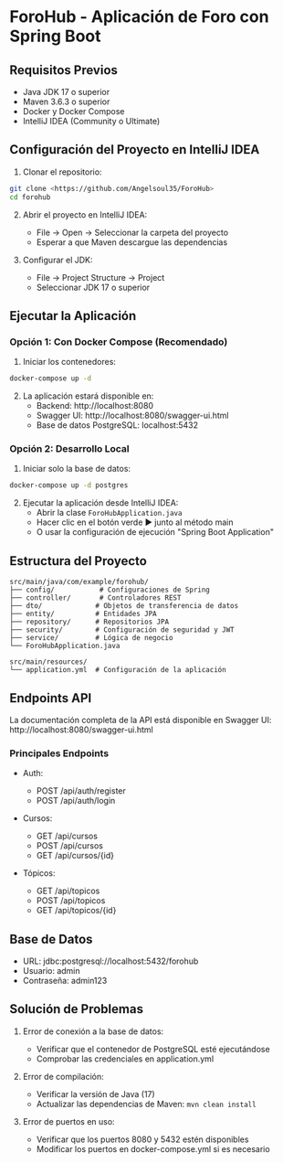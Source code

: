 # ForoHub - Aplicación de Foro con Spring Boot

## Requisitos Previos

- Java JDK 17 o superior
- Maven 3.6.3 o superior
- Docker y Docker Compose
- IntelliJ IDEA (Community o Ultimate)

## Configuración del Proyecto en IntelliJ IDEA

1. Clonar el repositorio:
```bash
git clone <https://github.com/Angelsoul35/ForoHub>
cd forohub
```

2. Abrir el proyecto en IntelliJ IDEA:
   - File -> Open -> Seleccionar la carpeta del proyecto
   - Esperar a que Maven descargue las dependencias

3. Configurar el JDK:
   - File -> Project Structure -> Project
   - Seleccionar JDK 17 o superior

## Ejecutar la Aplicación

### Opción 1: Con Docker Compose (Recomendado)

1. Iniciar los contenedores:
```bash
docker-compose up -d
```

2. La aplicación estará disponible en:
   - Backend: http://localhost:8080
   - Swagger UI: http://localhost:8080/swagger-ui.html
   - Base de datos PostgreSQL: localhost:5432

### Opción 2: Desarrollo Local

1. Iniciar solo la base de datos:
```bash
docker-compose up -d postgres
```

2. Ejecutar la aplicación desde IntelliJ IDEA:
   - Abrir la clase `ForoHubApplication.java`
   - Hacer clic en el botón verde ▶️ junto al método main
   - O usar la configuración de ejecución "Spring Boot Application"

## Estructura del Proyecto

```
src/main/java/com/example/forohub/
├── config/           # Configuraciones de Spring
├── controller/       # Controladores REST
├── dto/             # Objetos de transferencia de datos
├── entity/          # Entidades JPA
├── repository/      # Repositorios JPA
├── security/        # Configuración de seguridad y JWT
├── service/         # Lógica de negocio
└── ForoHubApplication.java

src/main/resources/
└── application.yml  # Configuración de la aplicación
```

## Endpoints API

La documentación completa de la API está disponible en Swagger UI:
http://localhost:8080/swagger-ui.html

### Principales Endpoints

- Auth:
  - POST /api/auth/register
  - POST /api/auth/login

- Cursos:
  - GET /api/cursos
  - POST /api/cursos
  - GET /api/cursos/{id}

- Tópicos:
  - GET /api/topicos
  - POST /api/topicos
  - GET /api/topicos/{id}

## Base de Datos

- URL: jdbc:postgresql://localhost:5432/forohub
- Usuario: admin
- Contraseña: admin123

## Solución de Problemas

1. Error de conexión a la base de datos:
   - Verificar que el contenedor de PostgreSQL esté ejecutándose
   - Comprobar las credenciales en application.yml

2. Error de compilación:
   - Verificar la versión de Java (17)
   - Actualizar las dependencias de Maven: `mvn clean install`

3. Error de puertos en uso:
   - Verificar que los puertos 8080 y 5432 estén disponibles
   - Modificar los puertos en docker-compose.yml si es necesario